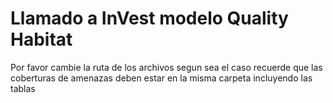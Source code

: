 # Llamado a InVest modelo Quality Habitat
Por favor cambie la ruta de los archivos segun sea el caso recuerde que las coberturas de amenazas deben estar en la misma carpeta incluyendo las tablas
